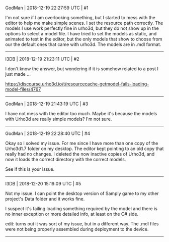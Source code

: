 GodMan | 2018-12-19 22:27:59 UTC | #1

I'm not sure if I am overlooking something, but I started to mess with the editor to help me make simple scenes. I set the resource path correctly. The models I use work perfectly fine in urho3d, but they do not show up in the options to select a model file. I have tried to set the models as static, and animated to test in the editor, but the only models that show to choose from our the default ones that came with urho3d. The models are in .mdl format.

-------------------------

I3DB | 2018-12-19 21:23:11 UTC | #2

I don't know the answer, but wondering if it is somehow related to a post I just made ...

https://discourse.urho3d.io/t/resourcecache-getmodel-fails-loading-model-files/4767

-------------------------

GodMan | 2018-12-19 21:43:19 UTC | #3

I have not mess with the editor too much. Maybe it's because the models with Urho3d are really simple models? I'm not sure.

-------------------------

GodMan | 2018-12-19 22:28:40 UTC | #4

Okay so I solved my issue. For me since I have more than one copy of the Urho3d1.7 folder on my desktop. The editor kept pointing to an old copy that really had no changes. I deleted the now inactive copies of Urho3d, and now it loads the correct directory with the correct models.

See if this is your issue.

-------------------------

I3DB | 2018-12-20 15:19:09 UTC | #5

Not my issue. I can point the desktop version of Samply game to my other project's Data folder and it works fine.

I suspect it's failing loading something required by the model and there is no inner exception or more detailed info, at least on the C# side.

edit: turns out it was sort of my issue, but in a different way. The .mdl files were not being properly assembled during deployment to the device.

-------------------------


